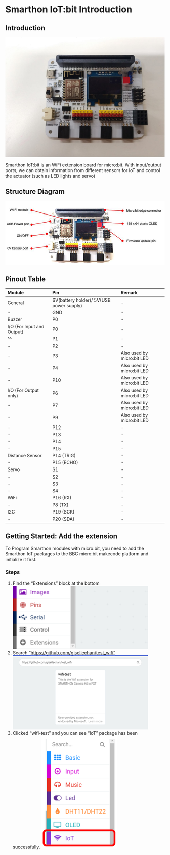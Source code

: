 # Smarthon IoT:bit Introduction

## Introduction

![pic](images/Intro_01.jpg)

Smarthon IoT:bit is an WiFi extension board for micro:bit. With input/output ports, we can obtain information from different sensors for IoT and control the actuator (such as LED lights and servo)

## Structure Diagram
![pic_structure](images/structure_diagram.png)

## Pinout Table

|Module | Pin | Remark|
|:-- | :-- | :--|
|General|6V(battery holder)/ 5V(USB power supply)|-|
|-|GND|-|
|Buzzer|P0|-|
I/O (For Input and Output)|P0|-|
|^^ |P1|-|
|-|P2|-|
|-|P3|Also used by micro:bit LED|
|-|P4|Also used by micro:bit LED|
|-|P10|Also used by micro:bit LED|
|I/O (For Output only)|P6|Also used by micro:bit LED|
|-|P7|Also used by micro:bit LED|
|-|P9|Also used by micro:bit LED|
|-|P12|-|
|-|P13|-|
|-|P14|-|
|-|P15|-|
|Distance Sensor|P14 (TRIG)|-|
|-|P15 (ECHO)|-|
|Servo|S1|-|
|-|S2|-|
|-|S3|-|
|-|S4|-|
|WiFi|P16 (RX)|-|
|-|P8 (TX)|-|
|I2C|P19 (SCK)|-|
|-|P20 (SDA)|-|

## Getting Started: Add the extension
To Program Smarthon modules with micro:bit, you need to add the Smarthon IoT packages to the BBC micro:bit makecode platform and initialize it first. 

### Steps
1. Find the “Extensions” block at the bottom
![pic](images/ext_01.png)
&nbsp;
2. Search “https://github.com/gisellechan/test_wifi”
![pic](images/ext_02.png)
&nbsp;
3. Clicked “wifi-test” and you can see “IoT” package has been successfully.
![pic](images/ext_03.png)


